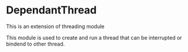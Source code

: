 # DependantThread
This is an extension of threading module 

This module is used to create and run a thread that can be interrupted or bindend to other thread.
